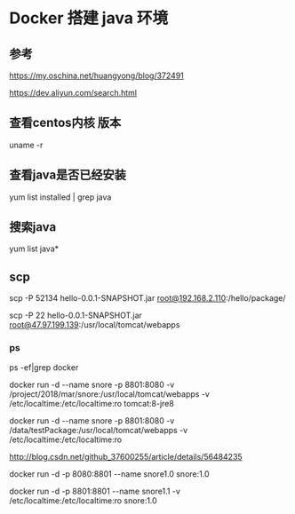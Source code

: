 # Docker 搭建 java 环境

## 参考

https://my.oschina.net/huangyong/blog/372491

https://dev.aliyun.com/search.html

## 查看centos内核 版本

uname -r

## 查看java是否已经安装

yum list installed | grep java

## 搜索java 

 yum list java*

## scp

 scp -P 52134 hello-0.0.1-SNAPSHOT.jar root@192.168.2.110:/hello/package/

 scp -P 22 hello-0.0.1-SNAPSHOT.jar root@47.97.199.139:/usr/local/tomcat/webapps


### ps

ps  -ef|grep docker

docker run -d  --name snore -p 8801:8080  -v /project/2018/mar/snore:/usr/local/tomcat/webapps -v /etc/localtime:/etc/localtime:ro tomcat:8-jre8


docker run -d  --name snore -p 8801:8080  -v /data/testPackage:/usr/local/tomcat/webapps -v /etc/localtime:/etc/localtime:ro


http://blog.csdn.net/github_37600255/article/details/56484235

docker run -d -p 8080:8801 --name snore1.0 snore:1.0

docker run -d -p 8801:8801 --name snore1.1 -v /etc/localtime:/etc/localtime:ro snore:1.0
